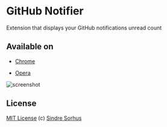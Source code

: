 # GitHub Notifier

Extension that displays your GitHub notifications unread count


## Available on

- [Chrome](https://chrome.google.com/webstore/detail/lmjdlojahmbbcodnpecnjnmlddbkjhnn)

- [Opera](https://addons.opera.com/en/addons/extensions/details/github-notifier/)


![screenshot](https://github.com/sindresorhus/GitHub-Notifier/raw/master/screenshot-readme.png)


## License

[MIT License](http://en.wikipedia.org/wiki/MIT_License)
(c) [Sindre Sorhus](http://sindresorhus.com)